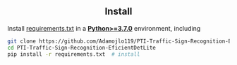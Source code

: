 ## <div align="center">Install</div>


Install [requirements.txt](https://github.com/ultralytics/yolov5/blob/master/requirements.txt) in a
[**Python>=3.7.0**](https://www.python.org/) environment, including

```bash
git clone https://github.com/Adamojlo119/PTI-Traffic-Sign-Recognition-EficientDetLite.git  # clone
cd PTI-Traffic-Sign-Recognition-EficientDetLite
pip install -r requirements.txt  # install
```
